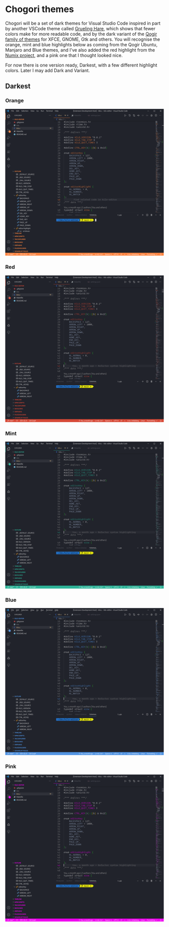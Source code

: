# Chogori themes

Chogori will be a set of dark themes for Visual Studio Code inspired in part by another
VSCode theme called [Grueling Hare](https://marketplace.visualstudio.com/items?itemName=pureux.grueling-hare),
which shows that fewer colors make for more readable code, and by the dark variant of the
[Qogir family of themes](https://www.xfce-look.org/p/1230631/) for XFCE, GNOME, Gtk and
others. You will recognise the orange, mint and blue highlights below as coming from the
Qogir Ubuntu, Manjaro and Blue themes, and I've also added the red highlight from the [Numix project](https://numixproject.github.io/),
and a pink one that I thought looked nice.

For now there is one version ready, Darkest, with a few different highlight colors. Later I may add Dark and Variant.

## Darkest

### Orange

![Orange](https://github.com/eggman314/chogori/raw/main/images/chogori-darkest-orange.png "Orange")

### Red

![Red](https://github.com/eggman314/chogori/raw/main/images/chogori-darkest-red.png "Red")

### Mint

![Mint](https://github.com/eggman314/chogori/raw/main/images/chogori-darkest-mint.png "Mint")

### Blue

![Blue](https://github.com/eggman314/chogori/raw/main/images/chogori-darkest-blue.png "Blue")

### Pink

![Pink](https://github.com/eggman314/chogori/raw/main/images/chogori-darkest-pink.png "Pink")

